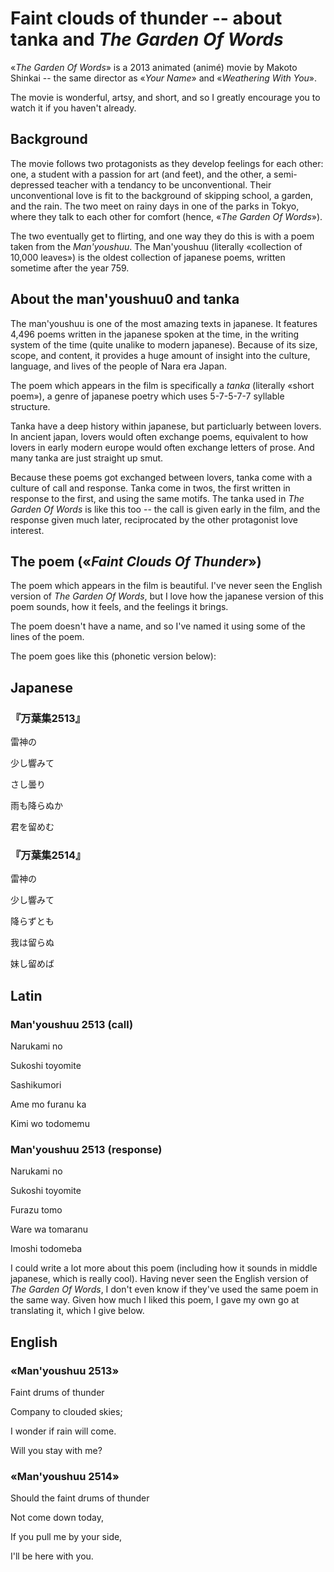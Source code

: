 # Faint clouds of thunder -- about tanka and _The Garden Of Words_

«_The Garden Of Words_» is a 2013 animated (animé) movie by Makoto Shinkai --
the same director as «_Your Name_» and «_Weathering With You_».

The movie is wonderful, artsy, and short, and so I greatly encourage you to
watch it if you haven't already.

## Background

The movie follows two protagonists as they develop feelings for each other: one, a student with a passion for art
(and feet), and the other, a semi-depressed teacher with a tendancy to be
unconventional. Their unconventional love is fit to the background of skipping
school, a garden, and the rain. The two meet on rainy days in one of the parks
in Tokyo, where they talk to each other for comfort (hence, «_The Garden Of
Words_»).

The two eventually get to flirting, and one way they do this is with a poem
taken from the _Man'youshuu_. The Man'youshuu (literally «collection of 10,000
leaves») is the oldest collection of japanese poems, written sometime after the
year 759.

## About the man'youshuu0 and tanka

The man'youshuu is one of the most amazing texts in japanese. It features 4,496
poems written in the japanese spoken at the time, in the writing system of the
time (quite unalike to modern japanese). Because of its size, scope, and
content, it provides a huge amount of insight into the culture, language, and
lives of the people of Nara era Japan.

The poem which appears in the film is specifically a _tanka_ (literally «short
poem»), a genre of japanese poetry which uses 5-7-5-7-7 syllable structure.

Tanka have a deep history within japanese, but particluarly between lovers. In
ancient japan, lovers would often exchange poems, equivalent to how lovers in
early modern europe would often exchange letters of prose. And many tanka are
just straight up smut.

Because these poems got exchanged between lovers, tanka come with a culture of call and response. Tanka come in twos, the first written in response to the first, and using the same motifs. The tanka used in _The Garden Of Words_ is like this too -- the call is given early in the film, and the response given much later, reciprocated by the other protagonist love interest.

## The poem («_Faint Clouds Of Thunder_»)

The poem which appears in the film is beautiful. I've never seen the English
version of _The Garden Of Words_, but I love how the japanese version of this
poem sounds, how it feels, and the feelings it brings.

The poem doesn't have a name, and so I've named it using some of the lines of
the poem.

The poem goes like this (phonetic version below):

## Japanese

### 『万葉集2513』

  雷神の

  少し響みて

  さし曇り

  雨も降らぬか

  君を留めむ

### 『万葉集2514』

  雷神の

  少し響みて

  降らずとも

  我は留らぬ

  妹し留めば

## Latin

### Man'youshuu 2513 (call)

  Narukami no

  Sukoshi toyomite

  Sashikumori

  Ame mo furanu ka

  Kimi wo todomemu

### Man'youshuu 2513 (response)

  Narukami no

  Sukoshi toyomite

  Furazu tomo

  Ware wa tomaranu

  Imoshi todomeba

I could write a lot more about this poem (including how it sounds in middle
japanese, which is really cool). Having never seen the English version of _The
Garden Of Words_, I don't even know if they've used the same poem in the same
way. Given how much I liked this poem, I gave my own go at translating it, which
I give below.

## English

### «Man'youshuu 2513»

  Faint drums of thunder

  Company to clouded skies;

  I wonder if rain will come.

  Will you stay with me?

### «Man'youshuu 2514»

  Should the faint drums of thunder

  Not come down today,

  If you pull me by your side,

  I'll be here with you.

